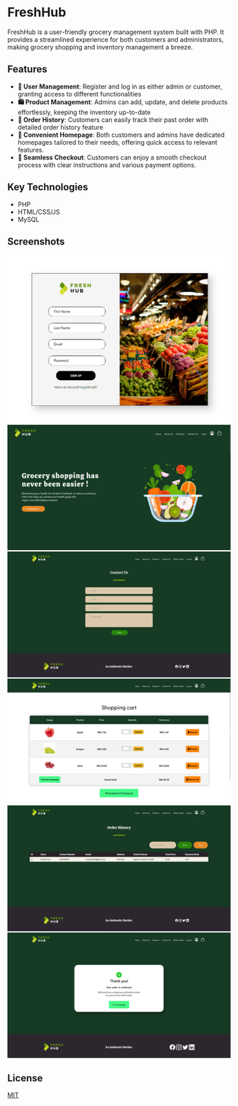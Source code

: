 # FreshHub

FreshHub is a user-friendly grocery management system built with PHP. It provides a streamlined experience for both customers and administrators, making grocery shopping and inventory management a breeze.

## Features

- **👤 User Management**: Register and log in as either admin or customer, granting access to different functionalities
- **🛍️ Product Management**: Admins can add, update, and delete products effortlessly, keeping the inventory up-to-date
- **📜 Order History**: Customers can easily track their past order with detailed order history feature
- **🏡 Convenient Homepage**: Both customers and admins have dedicated homepages tailored to their needs, offering quick access to relevant features.
- **💸 Seamless Checkout**: Customers can enjoy a smooth checkout process with clear instructions and various payment options.

## Key Technologies

- PHP
- HTML/CSS/JS
- MySQL

## Screenshots
![registration](https://github.com/Dalton-G/FreshHub/blob/main/screenshots/Registration.png?raw=true)
![homepage](https://github.com/Dalton-G/FreshHub/blob/main/screenshots/HomePage.png?raw=true)
![contactUs](https://github.com/Dalton-G/FreshHub/blob/main/screenshots/ContactUs.png?raw=true)
![cart](https://github.com/Dalton-G/FreshHub/blob/main/screenshots/Cart.png?raw=true)
![orderHistory](https://github.com/Dalton-G/FreshHub/blob/main/screenshots/OrderHistory.png?raw=true)
![thankYouPage](https://github.com/Dalton-G/FreshHub/blob/main/screenshots/ThankYouPage.png?raw=true)


## License

[MIT](https://github.com/Dalton-G/FreshHub/blob/main/LICENSE)
